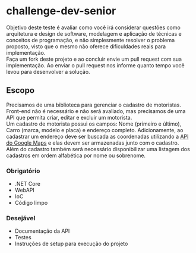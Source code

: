 # challenge-dev-senior
Objetivo deste teste é avaliar como você irá considerar questões como arquitetura e design de software, modelagem e aplicação de técnicas e conceitos de programação, e não simplesmente resolver o problema proposto, visto que o mesmo não oferece dificuldades reais para implementação.  
Faça um fork deste projeto e ao concluir envie um pull request com sua implementação. Ao enviar o pull request nos informe quanto tempo você levou para desenvolver a solução.

## Escopo
Precisamos de uma biblioteca para gerenciar o cadastro de motoristas.  
Front-end não é necessário e não será avaliado, mas precisamos de uma API que permita criar, editar e excluir um motorista.  
Um cadastro de motorista possui os campos: Nome (primeiro e último), Carro (marca, modelo e placa) e endereço completo. Adicionamente, ao cadastrar um endereço deve ser buscada as coordenadas utilizando a [API do Google Maps](https://developers.google.com/maps/documentation/geocoding) e elas devem ser armazenadas junto com o cadastro.  
Além do cadastro também será necessário disponibilizar uma listagem dos cadastros em ordem alfabética por nome ou sobrenome.

### Obrigatório
 - .NET Core
 - WebAPI
 - IoC
 - Código limpo

### Desejável
 - Documentação da API
 - Testes
 - Instruções de setup para execução do projeto

